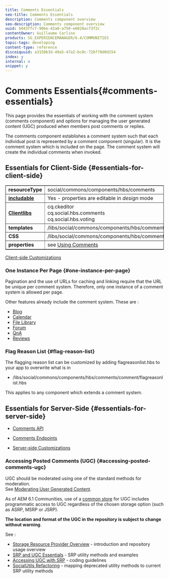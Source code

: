 ```yaml
---
title: Comments Essentials
seo-title: Comments Essentials
description: Comments component overview
seo-description: Comments component overview
uuid: b043ffc7-90be-42a0-a750-e6020acf3f2c
contentOwner: Guillaume Carlino
products: SG_EXPERIENCEMANAGER/6.4/COMMUNITIES
topic-tags: developing
content-type: reference
discoiquuid: a3150b3d-49a5-47a2-bc0c-72bf70d0d154
index: y
internal: n
snippet: y
---
```


# Comments Essentials{#comments-essentials}

This page provides the essentials of working with the comment system (comments component) and options for managing the user generated content (UGC) produced when members post comments or replies.

The comments component establishes a comment system such that each individual post is represented by a comment component (singular). It is the comment system which is included on the page. The comment system will create the individual comments when invoked.

## Essentials for Client-Side {#essentials-for-client-side}

<table border="1" cellpadding="4" cellspacing="4" width="100%"> 
 <tbody>
  <tr>
   <td> <strong>resourceType</strong></td> 
   <td> social/commons/components/hbs/comments</td> 
  </tr>
  <tr>
   <td> <a href="../../communities/using/scf.md#addorincludeacommunitiescomponent"><strong>includable</strong></a></td> 
   <td>Yes - properties are editable in <i>design </i>mode</td> 
  </tr>
  <tr>
   <td> <a href="../../communities/using/client-customize.md#clientlibsforscf"><strong>Clientlibs</strong></a></td> 
   <td>cq.ckeditor<br /> cq.social.hbs.comments<br /> cq.social.hbs.voting</td> 
  </tr>
  <tr>
   <td> <strong>templates</strong></td> 
   <td> /libs/social/commons/components/hbs/comments/comments.hbs<br /> </td> 
  </tr>
  <tr>
   <td> <strong>CSS</strong></td> 
   <td> /libs/social/commons/components/hbs/comments/clientlibs/commentsystem.css</td> 
  </tr>
  <tr>
   <td><strong> properties</strong></td> 
   <td> see <a href="../../communities/using/comments.md">Using Comments</a></td> 
  </tr>
 </tbody>
</table>

[Client-side Customizations](../../communities/using/client-customize.md)

### One Instance Per Page {#one-instance-per-page}

Pagination and the use of URLs for caching and linking require that the URL be unique per comment system. Therefore, only one instance of a comment system is allowed per page.

Other features already include the comment system. These are :

* [Blog](../../communities/using/blog-developer-basics.md)
* [Calendar](../../communities/using/calendar-basics-for-developers.md)
* [File Library](../../communities/using/essentials-file-library.md)
* [Forum](../../communities/using/essentials-forum.md)
* [QnA](../../communities/using/qna-essentials.md)
* [Reviews](../../communities/using/reviews-basics.md)

### Flag Reason List {#flag-reason-list}

The flagging reason list can be customized by adding flagreasonlist.hbs to your app to overwrite what is in

* /libs/social/commons/components/hbs/comments/comment/flagreasonlist.hbs

This applies to any component which extends a comment system.

## Essentials for Server-Side {#essentials-for-server-side}

* [Comments API](/sites/developing/using/reference-materials/javadoc/com/adobe/cq/social/commons/comments/api/package-summary)

* [Comments Endpoints](/sites/developing/using/reference-materials/javadoc/com/adobe/cq/social/commons/comments/endpoints/package-summary)

* [Server-side Customizations](../../communities/using/server-customize.md)

### Accessing Posted Comments (UGC) {#accessing-posted-comments-ugc}

UGC should be moderated using one of the standard methods for moderation.  
See [Moderating User Generated Content](../../communities/using/moderate-ugc.md).

As of AEM 6.1 Communities, use of a [common store](../../communities/using/working-with-srp.md) for UGC includes programmatic access to UGC regardless of the chosen storage option (such as ASRP, MSRP or JSRP).

**The location and format of the UGC in the repository is subject to change without warning**.

See :

* [Storage Resource Provider Overview](../../communities/using/srp.md) - introduction and repository usage overview
* [SRP and UGC Essentials](../../communities/using/srp-and-ugc.md) - SRP utility methods and examples
* [Accessing UGC with SRP](../../communities/using/accessing-ugc-with-srp.md) - coding guidelines
* [SocialUtils Refactoring](../../communities/using/socialutils.md) - mapping deprecated utility methods to current SRP utility methods

